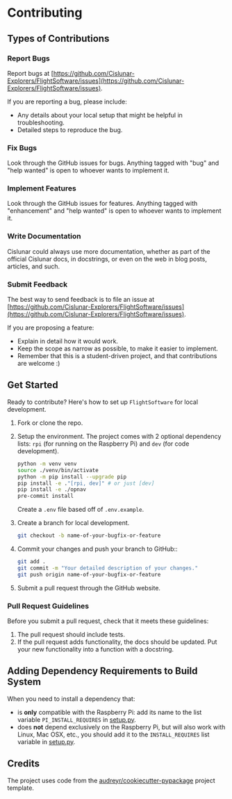 # Contributing

## Types of Contributions

### Report Bugs

Report bugs at
[https://github.com/Cislunar-Explorers/FlightSoftware/issues](https://github.com/Cislunar-Explorers/FlightSoftware/issues).

If you are reporting a bug, please include:

- Any details about your local setup that might be helpful in troubleshooting.
- Detailed steps to reproduce the bug.

### Fix Bugs

Look through the GitHub issues for bugs. Anything tagged with "bug" and "help
wanted" is open to whoever wants to implement it.

### Implement Features

Look through the GitHub issues for features. Anything tagged with "enhancement"
and "help wanted" is open to whoever wants to implement it.

### Write Documentation

Cislunar could always use more documentation, whether as part of the official
Cislunar docs, in docstrings, or even on the web in blog posts, articles, and
such.

### Submit Feedback

The best way to send feedback is to file an issue at
[https://github.com/Cislunar-Explorers/FlightSoftware/issues](https://github.com/Cislunar-Explorers/FlightSoftware/issues).

If you are proposing a feature:

- Explain in detail how it would work.
- Keep the scope as narrow as possible, to make it easier to implement.
- Remember that this is a student-driven project, and that contributions are
  welcome :)

## Get Started

Ready to contribute? Here's how to set up `FlightSoftware` for local
development.

1. Fork or clone the repo.

2. Setup the environment. The project comes with 2 optional dependency lists:
   `rpi` (for running on the Raspberry Pi) and `dev` (for code development).

   ```bash
   python -m venv venv
   source ./venv/bin/activate
   python -m pip install --upgrade pip
   pip install -e ."[rpi, dev]" # or just [dev]
   pip install -e ./opnav
   pre-commit install
   ```

   Create a `.env` file based off of `.env.example`.

3. Create a branch for local development.

   ```bash
   git checkout -b name-of-your-bugfix-or-feature
   ```

4. Commit your changes and push your branch to GitHub::

   ```bash
   git add .
   git commit -m "Your detailed description of your changes."
   git push origin name-of-your-bugfix-or-feature
   ```

5. Submit a pull request through the GitHub website.

### Pull Request Guidelines

Before you submit a pull request, check that it meets these guidelines:

1. The pull request should include tests.
2. If the pull request adds functionality, the docs should be updated. Put your
   new functionality into a function with a docstring.

## Adding Dependency Requirements to Build System

When you need to install a dependency that:

- is **only** compatible with the Raspberry Pi: add its name to the list
  variable `PI_INSTALL_REQUIRES` in [setup.py](setup.py).
- does **not** depend exclusively on the Raspberry Pi, but will also work with
  Linux, Mac OSX, etc., you should add it to the `INSTALL_REQUIRES` list
  variable in [setup.py](setup.py).

## Credits

The project uses code from the
[audreyr/cookiecutter-pypackage](https://github.com/audreyr/cookiecutter-pypackage)
project template.
